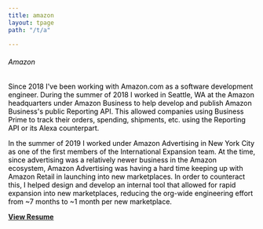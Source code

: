 ```yaml
---
title: amazon
layout: tpage
path: "/t/a"

---
```

###### <span style="color:black">Amazon</span>

<span style="color:black">Since 2018 I've been working with Amazon.com as a software development engineer. During the summer of 2018 I worked in Seattle, WA at the Amazon headquarters under Amazon Business to help develop and publish Amazon Business's public Reporting API. This allowed companies using Business Prime to track their orders, spending, shipments, etc. using the Reporting API or its Alexa counterpart.

<span style="color:black">In the summer of 2019 I worked under Amazon Advertising in New York City as one of the first members of the International Expansion team. At the time, since advertising was a relatively newer business in the Amazon ecosystem, Amazon Advertising was having a hard time keeping up with Amazon Retail in launching into new marketplaces. In order to counteract this, I helped design and develop an internal tool that allowed for rapid expansion into new marketplaces, reducing the org-wide engineering effort from ~7 months to ~1 month per new marketplace. 

[**View Resume**](https://drive.google.com/file/d/1eX1V52X9tRcj82XCtspRgyUxJbEGNkVD/view?usp=sharing)